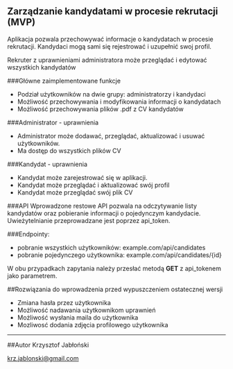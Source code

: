 ## Zarządzanie kandydatami w procesie rekrutacji (MVP)

Aplikacja pozwala przechowywać informacje o kandydatach w procesie rekrutacji. Kandydaci mogą sami się rejestrować i uzupełnić swoj profil. 

Rekruter z uprawnieniami administratora może przeglądać i edytować wszystkich kandydatów

###Główne zaimplementowane funkcje

- Podział użytkowników na dwie grupy: administratorzy i kandydaci
- Możliwość przechowywania i modyfikowania informacji o kandydatach
- Możliwość przechowywania plików .pdf z CV kandydatów

###Administrator - uprawnienia
- Administrator może dodawać, przeglądać, aktualizować i usuwać użytkowników.
- Ma dostęp do wszystkich plików CV

###Kandydat - uprawnienia
- Kandydat może zarejestrować się w aplikacji. 
- Kandydat może przeglądać i aktualizować swój profil
- Kandydat może przeglądać swój plik CV

###API
Wprowadzone restowe API pozwala na odczytywanie listy kandydatów oraz pobieranie informacji o pojedynczym kandydacie. Uwieżytelnianie przeprowadzane jest poprzez api_token.

###Endpointy:
- pobranie wszystkich użytkowników: example.com/api/candidates
- pobranie pojedynczego użytkownika: example.com/api/candidates/{id}

W obu przypadkach zapytania należy przesłać metodą **GET** z api_tokenem jako parametrem.

##Rozwiązania do wprowadzenia przed wypuszczeniem ostatecznej wersji
- Zmiana hasła przez użytkownika
- Możliwość nadawania użytkownikom uprawnień
- Możliwość wysłania maila do użytkownika
- Mozliwosć dodania zdjęcia profilowego użytkownika

---------------------------------------------------------------------------------------------------

##Autor
Krzysztof Jabłoński

krz.jablonski@gmail.com
